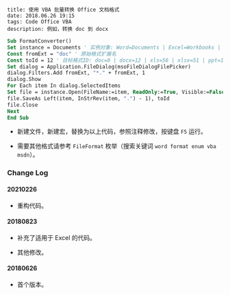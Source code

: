 ```
title: 使用 VBA 批量转换 Office 文档格式
date: 2018.06.26 19:15
tags: Code Office VBA
description: 例如，转换 doc 到 docx
```

```vb
Sub FormatConverter()
Set instance = Documents ' 实例对象: Word=Documents | Excel=Workbooks | PowerPoint=Presentations
Const fromExt = "doc" ' 原始格式扩展名
Const toId = 12 ' 目标格式ID: doc=0 | docx=12 | xls=56 | xlsx=51 | ppt=1 | pptx=24
Set dialog = Application.FileDialog(msoFileDialogFilePicker)
dialog.Filters.Add fromExt, "*." + fromExt, 1
dialog.Show
For Each item In dialog.SelectedItems
Set file = instance.Open(FileName:=item, ReadOnly:=True, Visible:=False)
file.SaveAs Left(item, InStrRev(item, ".") - 1), toId
file.Close
Next
End Sub
```

- 新建文件，新建宏，替换为以上代码，参照注释修改，按键盘 `F5` 运行。

- 需要其他格式请参考 `FileFormat` 枚举（搜索关键词 `word format enum vba msdn`）。

### Change Log

#### 20210226

- 重构代码。

#### 20180823

- 补充了适用于 Excel 的代码。

- 其他修改。

#### 20180626

- 首个版本。
